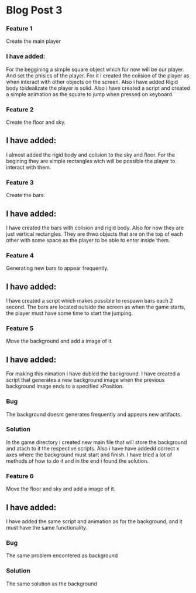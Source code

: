 # Blog Post 3

### Feature 1
Create the main player

### I have added: 
For the beggining a simple square object which for now will be our player. And set the phisics of the player. For it i created the colision of the player as when interact with other objects on the screen. Also i have added Rigid body toidealizate the player is solid. Also i have created a script and created a simple animation as the square to jump when pressed on keyboard.

### Feature 2
Create the floor and sky.

## I have added:
I almost added the rigid body and colision to the sky and floor. For the begining they are simple rectangles wich will be possible the player to interact with them.

### Feature 3
Create the bars.

## I have added:
I have created the bars with colision and rigid body. Also for now they are just vertical rectangles. They are thwo objects that are on the top of each other with some space as the player to be able to enter inside them.
 
### Feature 4
Generating new bars to appear frequently.

## I have added:
I have created a script which makes possible to respawn bars each 2 second. The bars are located outside the screen as when the game starts, the player must have some time to start the jumping.

### Feature 5
Move the background and add a image of it.

## I have added:
For making this nimation i have dubled the background. I have created a script that generates a new background image when the previous background image ends to a specified xPosition.
### Bug
The background doesnt generates frequently and appears new artifacts.
### Solution
In the game directory i created new main file that will store the background and atach to it the respective scripts. Also i have have addedd correct x axes where the background must start and finish. I have tried a lot of methods of how to do it and in the end i found the solution.

### Feature 6
Move the floor and sky and add a image of it.

## I have added:
I have added the same script and animation as for the background, and it must have the same functionality.
### Bug
The same problem encontered as background
### Solution
The same solution as the background
